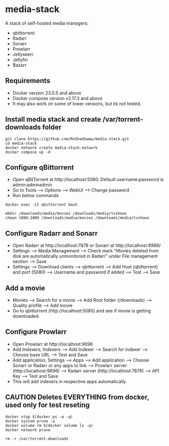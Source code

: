 # media-stack

A stack of self-hosted media managers:
- qbittorrent
- Radarr
- Sonarr
- Prowlarr
- Jellyseerr
- Jellyfin
- Bazarr

## Requirements

- Docker version 23.0.5 and above
- Docker compose version v2.17.3 and above
- It may also work on some of lower versions, but its not tested.

## Install media stack and create /var/torrent-downloads folder

```
git clone https://github.com/ReShadowww/media-stack.git
cd media-stack
docker network create media-stack-network
docker compose up -d
```

## Configure qBittorrent

- Open qBitTorrent at http://localhost:5080. Default username:password is admin:adminadmin
- Go to Tools --> Options --> WebUI --> Change password
- Run below commands

```
docker exec -it qbittorrent bash

mkdir /downloads/media/movies /downloads/media/tvshows
chown 1000:1000 /downloads/media/movies /downloads/media/tvshows
```

## Configure Radarr and Sonarr

- Open Radarr at http://localhost:7878 or Sonarr at http://localhost:8989/
- Settings --> Media Management --> Check mark "Movies deleted from disk are automatically unmonitored in Radarr" under File management section --> Save
- Settings --> Download clients --> qbittorrent --> Add Host (qbittorrent) and port (5080) --> Username and password if added --> Test --> Save

## Add a movie

- Movies --> Search for a movie --> Add Root folder (/downloads) --> Quality profile --> Add movie
- Go to qbittorrent (http://localhost:5080) and see if movie is getting downloaded.

## Configure Prowlarr

- Open Prowlarr at http://localhost:9696
- Add Indexers, Indexers --> Add Indexer --> Search for indexer --> Choose base URL --> Test and Save
- Add application, Settings --> Apps --> Add application --> Choose Sonarr or Radarr or any apps to link --> Prowlarr server (http://localhost:9696) --> Radarr server (http://localhost:7878) --> API Key --> Test and Save
- This will add indexers in respective apps automatically.

## CAUTION Deletes EVERYTHING from docker, used only for test reseting
```
docker stop $(docker ps -a -q)
docker system prune -a
docker volume rm $(docker volume ls -q)
docker network prune

rm -r /var/torrent-downloads
```

